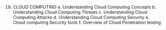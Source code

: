 19.	CLOUD COMPUTING
a.	Understanding Cloud Computing Concepts
b.	Understanding Cloud Computing Threats
c.	Understanding Cloud Computing Attacks
d.	Understanding Cloud Computing Security
e.	Cloud computing Security tools
f.	Overview of Cloud Penetration testing
